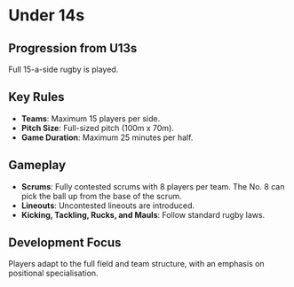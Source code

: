 # Under 14s

## Progression from U13s
Full 15-a-side rugby is played.

## Key Rules

- **Teams**: Maximum 15 players per side.
- **Pitch Size**: Full-sized pitch (100m x 70m).
- **Game Duration**: Maximum 25 minutes per half.

## Gameplay

- **Scrums**: Fully contested scrums with 8 players per team. The No. 8 can pick the ball up from the base of the scrum.
- **Lineouts**: Uncontested lineouts are introduced.
- **Kicking, Tackling, Rucks, and Mauls**: Follow standard rugby laws.

## Development Focus
Players adapt to the full field and team structure, with an emphasis on positional specialisation.